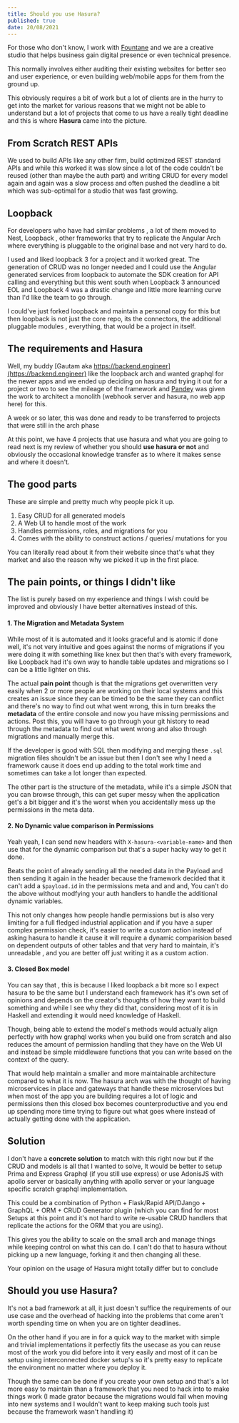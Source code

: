 ```yaml
---
title: Should you use Hasura?
published: true
date: 20/08/2021
---
```


For those who don't know, I work with [Fountane](https://fountane.com/) and we are a creative studio that helps business gain digital presence or even
technical presence.

This normally involves either auditing their existing websites for better seo and user experience, or even building web/mobile apps for them from the
ground up.

This obviously requires a bit of work but a lot of clients are in the hurry to get into the market for various reasons that we might not be able to
understand but a lot of projects that come to us have a really tight deadline and this is where **Hasura** came into the picture.

## From Scratch REST APIs

We used to build APIs like any other firm, build optimized REST standard APIs and while this worked it was slow since a lot of the code couldn't be
reused (other than maybe the auth part) and writing CRUD for every model again and again was a slow process and often pushed the deadline a bit which
was sub-optimal for a studio that was fast growing.

## Loopback

For developers who have had similar problems , a lot of them moved to Nest, Loopback , other frameworks that try to replicate the Angular Arch where
everything is pluggable to the original base and not very hard to do.

I used and liked loopback 3 for a project and it worked great. The generation of CRUD was no longer needed and I could use the Angular generated
services from loopback to automate the SDK creation for API calling and everything but this went south when Loopback 3 announced EOL and Loopback 4
was a drastic change and little more learning curve than I'd like the team to go through.

I could've just forked loopback and maintain a personal copy for this but then loopback is not just the core repo, its the connectors, the additional
pluggable modules , everything, that would be a project in itself.

## The requirements and Hasura

Well, my buddy [Gautam aka https://backend.engineer](https://backend.engineer) like the loopback arch and wanted graphql for the newer apps and we
ended up deciding on hasura and trying it out for a project or two to see the mileage of the framework and
[Pandey](https://twitter.com/ashishpandeyone) was given the work to architect a monolith (webhook server and hasura, no web app here) for this.

A week or so later, this was done and ready to be transferred to projects that were still in the arch phase

At this point, we have 4 projects that use hasura and what you are going to read next is my review of whether you should **use hasura or not** and
obviously the occasional knowledge transfer as to where it makes sense and where it doesn't.

## The good parts

These are simple and pretty much why people pick it up.

1. Easy CRUD for all generated models
2. A Web UI to handle most of the work
3. Handles permissions, roles, and migrations for you
4. Comes with the ability to construct actions / queries/ mutations for you

You can literally read about it from their website since that's what they market and also the reason why we picked it up in the first place.

## The pain points, or things I didn't like

The list is purely based on my experience and things I wish could be improved and obviously I have better alternatives instead of this.

#### 1. The Migration and Metadata System

While most of it is automated and it looks graceful and is atomic if done well, it's not very intuitive and goes against the norms of migrations if
you were doing it with something like knex but then that's with every framework, like Loopback had it's own way to handle table updates and migrations
so I can be a little lighter on this.

The actual **pain point** though is that the migrations get overwritten very easily when 2 or more people are working on their local systems and this
creates an issue since they can be timed to be the same they can conflict and there's no way to find out what went wrong, this in turn breaks the
**metadata** of the entire console and now you have missing permissions and actions. Post this, you will have to go through your git history to read
through the metadata to find out what went wrong and also through migrations and manually merge this.

If the developer is good with SQL then modifying and merging these `.sql` migration files shouldn't be an issue but then I don't see why I need a
framework cause it does end up adding to the total work time and sometimes can take a lot longer than expected.

The other part is the structure of the metadata, while it's a simple JSON that you can browse through, this can get super messy when the application
get's a bit bigger and it's the worst when you accidentally mess up the permissions in the meta data.

#### 2. No Dynamic value comparison in Permissions

Yeah yeah, I can send new headers with `X-hasura-<variable-name>` and then use that for the dynamic comparison but that's a super hacky way to get it
done.

Beats the point of already sending all the needed data in the Payload and then sending it again in the header because the framework decided that it
can't add a `$payload.id` in the permissions meta and and and, You can't do the above without modfying your auth handlers to handle the additional
dynamic variables.

This not only changes how people handle permissions but is also very limiting for a full fledged industrial application and if you have a super
complex permission check, it's easier to write a custom action instead of asking hasura to handle it cause it will require a dynamic comparision based
on dependent outputs of other tables and that very hard to maintain, it's unreadable , and you are better off just writing it as a custom action.

#### 3. Closed Box model

You can say that , this is because I liked loopback a bit more so I expect hasura to be the same but I understand each framework has it's own set of
opinions and depends on the creator's thoughts of how they want to build something and while I see why they did that, considering most of it is in
Haskell and extending it would need knowledge of Haskell.

Though, being able to extend the model's methods would actually align perfectly with how graphql works when you build one from scratch and also
reduces the amount of permission handling that they have on the Web UI and instead be simple middleware functions that you can write based on the
context of the query.

That would help maintain a smaller and more maintainable architecture compared to what it is now. The hasura arch was with the thought of having
microservices in place and gateways that handle these microservices but when most of the app you are building requires a lot of logic and permissions
then this closed box becomes counterproductive and you end up spending more time trying to figure out what goes where instead of actually getting done
with the application.

## Solution

I don't have a **concrete solution** to match with this right now but if the CRUD and models is all that I wanted to solve, It would be better to
setup Prima and Express Graphql (if you still use express) or use AdonisJS with apollo server or basically anything with apollo server or your
language specific scratch graphql implementation.

This could be a combination of Python + Flask/Rapid API/DJango + GraphQL + ORM + CRUD Generator plugin (which you can find for most Setups at this
point and it's not hard to write re-usable CRUD handlers that replicate the actions for the ORM that you are using).

This gives you the ability to scale on the small arch and manage things while keeping control on what this can do. I can't do that to hasura without
picking up a new language, forking it and then changing all these.

Your opinion on the usage of Hasura might totally differ but to conclude

## Should you use Hasura?

It's not a bad framework at all, it just doesn't suffice the requirements of our use case and the overhead of hacking into the problems that come
aren't worth spending time on when you are on tighter deadlines.

On the other hand if you are in for a quick way to the market with simple and trivial implementations it perfectly fits the usecase as you can reuse
most of the work you did before into it very easily and most of it can be setup using interconnected docker setup's so it's pretty easy to replicate
the environment no matter where you deploy it.

Though the same can be done if you create your own setup and that's a lot more easy to maintain than a framework that you need to hack into to make
things work (I made grator because the migrations would fail when moving into new systems and I wouldn't want to keep making such tools just because
the framework wasn't handling it)

